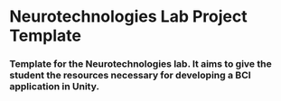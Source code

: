 # Neurotechnologies Lab Project Template

### Template for the Neurotechnologies lab. It aims to give the student the resources necessary for developing a BCI application in Unity.
